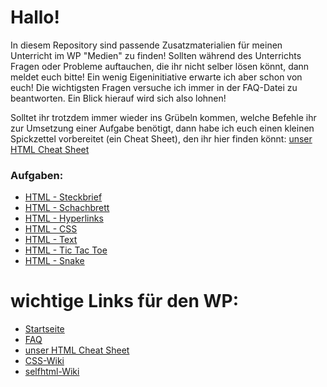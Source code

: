 Hallo!
====

In diesem Repository sind passende Zusatzmaterialien für meinen Unterricht im WP "Medien" zu finden! Sollten während des Unterrichts Fragen oder Probleme auftauchen, die ihr nicht selber lösen könnt, dann meldet euch bitte! Ein wenig Eigeninitiative erwarte ich aber schon von euch! Die wichtigsten Fragen versuche ich immer in der FAQ-Datei zu beantworten. Ein Blick hierauf wird sich also lohnen!

Solltet ihr trotzdem immer wieder ins Grübeln kommen, welche Befehle ihr zur Umsetzung einer Aufgabe benötigt, dann habe ich euch einen kleinen Spickzettel vorbereitet (ein Cheat Sheet), den ihr hier finden könnt: [unser HTML Cheat Sheet](https://github.com/cartz/schule/blob/master/HTML-Spickzettel.pdf?raw=true)

### Aufgaben:
* [HTML - Steckbrief](https://github.com/cartz/schule/tree/master/HTML-Steckbrief)
* [HTML - Schachbrett](https://github.com/cartz/schule/tree/master/HTML-Schachbrett)
* [HTML - Hyperlinks](https://github.com/cartz/schule/tree/master/HTML-Hyperlinks)
* [HTML - CSS](https://github.com/cartz/schule/tree/master/HTML-CSS)
* [HTML - Text](https://github.com/cartz/schule/tree/master/HTML-Text)
* [HTML - Tic Tac Toe](https://github.com/cartz/schule/tree/master/HTML-Tic_Tac_Toe)
* [HTML - Snake](https://github.com/cartz/schule/tree/master/HTML-Snake)



wichtige Links für den WP:
====
* [Startseite](https://github.com/cartz/schule)
* [FAQ](https://github.com/cartz/schule/blob/master/faq.md)
* [unser HTML Cheat Sheet](https://github.com/cartz/schule/blob/master/HTML-Spickzettel.pdf?raw=true)
* [CSS-Wiki](https://bit.ly/IcHn6E)
* [selfhtml-Wiki](https://wiki.selfhtml.org/wiki/Startseite)
